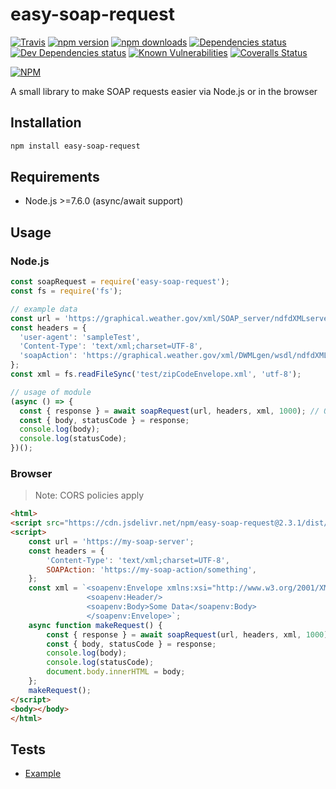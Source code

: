 # easy-soap-request

[![Travis](https://img.shields.io/travis/circa10a/easy-soap-request.svg?style=flat-square)](https://travis-ci.org/circa10a/easy-soap-request)
[![npm version](https://img.shields.io/npm/v/easy-soap-request.svg?style=flat-square)](https://www.npmjs.com/package/easy-soap-request)
[![npm downloads](https://img.shields.io/npm/dm/easy-soap-request.svg?style=flat-square)](https://npm-stat.com/charts.html?package=easy-soap-request&from=2018-03-29)
[![Dependencies status](https://img.shields.io/david/circa10a/easy-soap-request.svg?style=flat-square)](https://david-dm.org/circa10a/easy-soap-request#info=dependencies)
[![Dev Dependencies status](https://img.shields.io/david/dev/circa10a/easy-soap-request.svg?style=flat-square)](https://david-dm.org/circa10a/easy-soap-request?type=dev)
[![Known Vulnerabilities](https://snyk.io/test/github/circa10a/easy-soap-request/badge.svg?style=flat-square)](https://snyk.io/test/github/circa10a/easy-soap-request?targetFile=package.json)
[![Coveralls Status](https://img.shields.io/coveralls/github/circa10a/easy-soap-request.svg?style=flat-square)](https://coveralls.io/github/circa10a/easy-soap-request)

[![NPM](https://nodei.co/npm/easy-soap-request.png?downloads=true&downloadRank=true&stars=true)](https://nodei.co/npm/easy-soap-request)

A small library to make SOAP requests easier via Node.js or in the browser

## Installation

```bash
npm install easy-soap-request
```

## Requirements
  - Node.js >=7.6.0 (async/await support)

## Usage

### Node.js

```js
const soapRequest = require('easy-soap-request');
const fs = require('fs');

// example data
const url = 'https://graphical.weather.gov/xml/SOAP_server/ndfdXMLserver.php';
const headers = {
  'user-agent': 'sampleTest',
  'Content-Type': 'text/xml;charset=UTF-8',
  'soapAction': 'https://graphical.weather.gov/xml/DWMLgen/wsdl/ndfdXML.wsdl#LatLonListZipCode',
};
const xml = fs.readFileSync('test/zipCodeEnvelope.xml', 'utf-8');

// usage of module
(async () => {
  const { response } = await soapRequest(url, headers, xml, 1000); // Optional timeout parameter(milliseconds)
  const { body, statusCode } = response;
  console.log(body);
  console.log(statusCode);
})();
```

### Browser

> Note: CORS policies apply

```html
<html>
<script src="https://cdn.jsdelivr.net/npm/easy-soap-request@2.3.1/dist/easy-soap-request.js"></script>
<script>
    const url = 'https://my-soap-server';
    const headers = {
        'Content-Type': 'text/xml;charset=UTF-8',
        SOAPAction: 'https://my-soap-action/something',
    };
    const xml = `<soapenv:Envelope xmlns:xsi="http://www.w3.org/2001/XMLSchema-instance" xmlns:xsd="http://www.w3.org/2001/XMLSchema" xmlns:soapenv="http://schemas.xmlsoap.org/soap/envelope/">
                 <soapenv:Header/>
                 <soapenv:Body>Some Data</soapenv:Body>
                 </soapenv:Envelope>`;
    async function makeRequest() {
        const { response } = await soapRequest(url, headers, xml, 1000); // Optional timeout parameter(milliseconds)
        const { body, statusCode } = response;
        console.log(body);
        console.log(statusCode);
        document.body.innerHTML = body;
    };
    makeRequest();
</script>
<body></body>
</html>
```

## Tests

* [Example](https://github.com/circa10a/easy-soap-request/tree/master/test)
